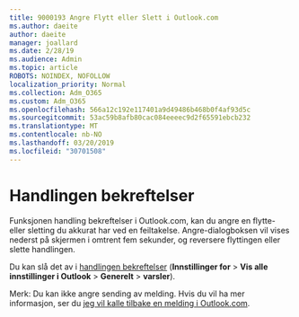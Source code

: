 ```yaml
---
title: 9000193 Angre Flytt eller Slett i Outlook.com
ms.author: daeite
author: daeite
manager: joallard
ms.date: 2/28/19
ms.audience: Admin
ms.topic: article
ROBOTS: NOINDEX, NOFOLLOW
localization_priority: Normal
ms.collection: Adm_O365
ms.custom: Adm_O365
ms.openlocfilehash: 566a12c192e117401a9d49486b468b0f4af93d5c
ms.sourcegitcommit: 53ac59b8afb80cac084eeeec9d2f65591ebcb232
ms.translationtype: MT
ms.contentlocale: nb-NO
ms.lasthandoff: 03/20/2019
ms.locfileid: "30701508"
---
```

# <a name="action-confirmations"></a>Handlingen bekreftelser

Funksjonen handling bekreftelser i Outlook.com, kan du angre en flytte- eller sletting du akkurat har ved en feiltakelse. Angre-dialogboksen vil vises nederst på skjermen i omtrent fem sekunder, og reversere flyttingen eller slette handlingen.

Du kan slå det av i [handlingen bekreftelser](https://outlook.live.com/mail/options/general/notifications) (**Innstillinger for** > **Vis alle innstillinger i Outlook** > **Generelt** > **varsler**).

Merk: Du kan ikke angre sending av melding. Hvis du vil ha mer informasjon, ser du [jeg vil kalle tilbake en melding i Outlook.com](https://support.office.com/article/c069ddde-5282-4085-8f4c-d7b133324f8a).
